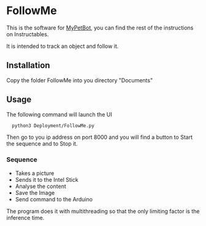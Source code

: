 # FollowMe
 
This is the software for [MyPetBot](https://www.instructables.com/id/MyPetBot-A-Bot-That-Follows-You/), you can find the rest of the instructions on Instructables.

It is intended to track an object and follow it.

## Installation
Copy the folder FollowMe into you directory "Documents"


## Usage
The following command will launch the UI
```bash
  python3 Deployment/FollowMe.py
```

Then go to you ip address on port 8000 and you will find a button to Start the sequence and to Stop it.

### Sequence
* Takes a picture
* Sends it to the Intel Stick
* Analyse the content
* Save the Image
* Send command to the Arduino

The program does it with multithreading so that the only limiting factor is the inference time.
